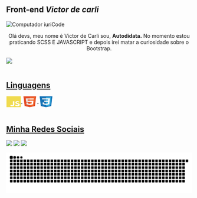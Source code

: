 ## Front-end <i>Victor de carli</i>

<img src="https://raw.githubusercontent.com/MicaelliMedeiros/micaellimedeiros/master/image/computer-illustration.png" min-width="400px" max-width="500px" width="380px" align="center" alt="Computador iuriCode">

<p align="center"> 
  Olá devs, meu nome é Victor de Carli sou, <strong>Autodidata.</strong>
  No momento estou praticando SCSS E JAVASCRIPT e depois irei matar a curiosidade sobre o Bootstrap.
</p>


<div>
  <a href="https://github.com/v0nor">
  <img height="138em" align="center" src="https://github-readme-stats.vercel.app/api/top-langs/?username=v0nor&layout=compact&langs_count=7&theme=radical"/>
</div>
  
<div style="display: inline_block"><br>
  <h2>Linguagens</h2>
  <img align="center" alt="Rafa-Js" height="30" width="40" src="https://raw.githubusercontent.com/devicons/devicon/master/icons/javascript/javascript-plain.svg">
  <img align="center" alt="Rafa-HTML" height="30" width="40" src="https://raw.githubusercontent.com/devicons/devicon/master/icons/html5/html5-original.svg">
  <img align="center" alt="Rafa-CSS" height="30" width="40" src="https://raw.githubusercontent.com/devicons/devicon/master/icons/css3/css3-original.svg">
<div><br>
  <h2>Minha Redes Sociais</h2>
  <a href="https://instagram.com/vic.tt0r" target="_blank"><img src="https://img.shields.io/badge/-Instagram-%23E4405F?style=for-the-badge&logo=instagram&logoColor=white" target="_blank"></a>
  <a href = "mailto:vonorvictor@gmail.com"><img src="https://img.shields.io/badge/-Gmail-%23333?style=for-the-badge&logo=gmail&logoColor=white" target="_blank"></a>
  <a href="https://www.linkedin.com/in/dev-victor" target="_blank"><img src="https://img.shields.io/badge/-LinkedIn-%230077B5?style=for-the-badge&logo=linkedin&logoColor=white" target="_blank"></a> 

</div>
  
![Snake animation](https://github.com/v0nor/v0nor/blob/output/github-contribution-grid-snake.svg)
